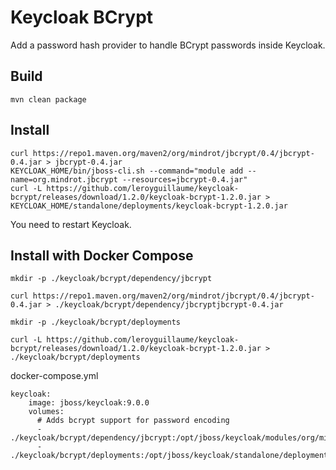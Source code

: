 # Keycloak BCrypt

Add a password hash provider to handle BCrypt passwords inside Keycloak.

## Build
```
mvn clean package
```

## Install
```
curl https://repo1.maven.org/maven2/org/mindrot/jbcrypt/0.4/jbcrypt-0.4.jar > jbcrypt-0.4.jar
KEYCLOAK_HOME/bin/jboss-cli.sh --command="module add --name=org.mindrot.jbcrypt --resources=jbcrypt-0.4.jar"
curl -L https://github.com/leroyguillaume/keycloak-bcrypt/releases/download/1.2.0/keycloak-bcrypt-1.2.0.jar > KEYCLOAK_HOME/standalone/deployments/keycloak-bcrypt-1.2.0.jar
```
You need to restart Keycloak.

## Install with Docker Compose

`mkdir -p ./keycloak/bcrypt/dependency/jbcrypt`

`curl https://repo1.maven.org/maven2/org/mindrot/jbcrypt/0.4/jbcrypt-0.4.jar > ./keycloak/bcrypt/dependency/jbcryptjbcrypt-0.4.jar`


`mkdir -p ./keycloak/bcrypt/deployments`

`curl -L https://github.com/leroyguillaume/keycloak-bcrypt/releases/download/1.2.0/keycloak-bcrypt-1.2.0.jar > ./keycloak/bcrypt/deployments`


docker-compose.yml
``` 
keycloak:
    image: jboss/keycloak:9.0.0
    volumes:
      # Adds bcrypt support for password encoding
      - ./keycloak/bcrypt/dependency/jbcrypt:/opt/jboss/keycloak/modules/org/mindrot/jbcrypt/main
      - ./keycloak/bcrypt/deployments:/opt/jboss/keycloak/standalone/deployments
```

